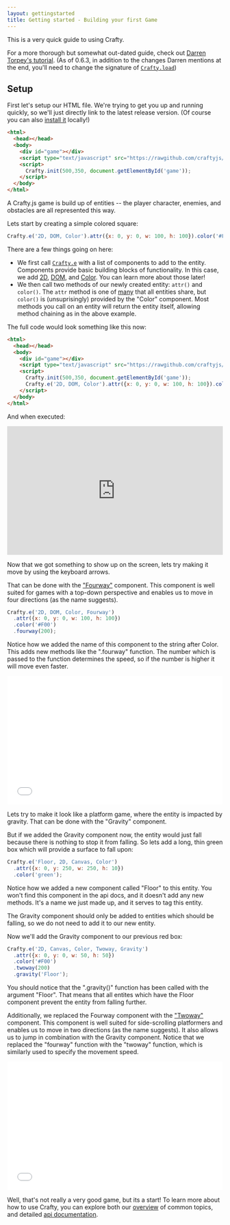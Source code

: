 ```yaml
---
layout: gettingstarted
title: Getting started - Building your first Game
---
```

This is a very quick guide to using Crafty.

For a more thorough but somewhat out-dated guide, check out [Darren Torpey's tutorial](http://buildnewgames.com/introduction-to-crafty/).  (As of 0.6.3, in addition to the changes Darren mentions at the end, you'll need to change the signature of [`Crafty.load`](/api/Crafty-loader.html))

## Setup

First let's setup our HTML file.  We're trying to get you up and running quickly, so we'll just directly link to the latest release version.  (Of course you can also [install it](craftyjs.com/#install) locally!)

``` html
<html>
  <head></head>
  <body>
    <div id="game"></div>
    <script type="text/javascript" src="https://rawgithub.com/craftyjs/Crafty/release/dist/crafty-min.js"></script>
    <script>
      Crafty.init(500,350, document.getElementById('game'));
    </script>
  </body>
</html>
```


A Crafty.js game is build up of entities -- the player character, enemies, and obstacles are all represented this way.

Lets start by creating a simple colored square:
``` javascript
Crafty.e('2D, DOM, Color').attr({x: 0, y: 0, w: 100, h: 100}).color('#F00');
```

There are a few things going on here:

- We first call [`Crafty.e`](/api/Crafty-e.html) with a list of components to add to the entity.  Components provide basic building blocks of functionality. In this case, we add [2D](/api/2D.html), [DOM](/api/DOM.html), and [Color](/api/Color.html).  You can learn more about those later!
- We then call two methods of our newly created entity: `attr()` and `color()`.  The `attr` method is one of [many](/api/Crafty%20Core.html) that all entities share, but `color()` is (unsuprisingly) provided by the "Color" component.  Most methods you call on an entity will return the entity itself, allowing method chaining as in the above example.


The full code would look something like this now:

```html
<html>
  <head></head>
  <body>
    <div id="game"></div>
    <script type="text/javascript" src="https://rawgithub.com/craftyjs/Crafty/release/dist/crafty-min.js"></script>
    <script>
      Crafty.init(500,350, document.getElementById('game'));
      Crafty.e('2D, DOM, Color').attr({x: 0, y: 0, w: 100, h: 100}).color('#F00');
    </script>
  </body>
</html>
```

And when executed:

<iframe width="100%" height="300" src="http://jsfiddle.net/kevinsimper/pShLx/embedded/result,js,html/" allowfullscreen="allowfullscreen" frameborder="0"></iframe>

Now that we got something to show up on the screen, lets try making it move by using the keyboard arrows.

That can be done with the ["Fourway"](/api/Fourway.html) component. This component is well suited for games with a top-down perspective and enables us to move in four directions (as the name suggests).

``` javascript
Crafty.e('2D, DOM, Color, Fourway')
  .attr({x: 0, y: 0, w: 100, h: 100})
  .color('#F00')
  .fourway(200);
```

Notice how we added the name of this component to the string after Color. This adds new methods like the ".fourway" function. The number which is passed to the function determines the speed, so if the number is higher it will move even faster.

<iframe width="100%" height="300" src="//jsfiddle.net/mucaho/w5m40ofL/embedded/result,js,html/" allowfullscreen="allowfullscreen" frameborder="0"></iframe>

Lets try to make it look like a platform game, where the entity is impacted by gravity. That can be done with the "Gravity" component. 

But if we added the Gravity component now, the entity would just fall because there is nothing to stop it from falling.  So lets add a long, thin green box which will provide a surface to fall upon:

``` javascript
Crafty.e('Floor, 2D, Canvas, Color')
  .attr({x: 0, y: 250, w: 250, h: 10})
  .color('green');
```

Notice how we added a new component called "Floor" to this entity.  You won't find this component in the api docs, and it doesn't add any new methods.  It's a name we just made up, and it serves to tag this entity.

The Gravity component should only be added to entities which should be falling, so we do not need to add it to our new entity.

Now we'll add the Gravity component to our previous red box:

``` js
Crafty.e('2D, Canvas, Color, Twoway, Gravity')
  .attr({x: 0, y: 0, w: 50, h: 50})
  .color('#F00')
  .twoway(200)
  .gravity('Floor');
```

You should notice that the ".gravity()" function has been called with the argument "Floor". That means that all entites which have the Floor component prevent the entity from falling further.

Additionally, we replaced the Fourway component with the ["Twoway"](/api/Twoway.html) component. This component is well suited for side-scrolling platformers and enables us to move in two directions (as the name suggests). It also allows us to jump in combination with the Gravity component. Notice that we replaced the "fourway" function with the "twoway" function, which is similarly used to specify the movement speed.

<iframe width="100%" height="300" src="//jsfiddle.net/mucaho/v8okhwob/embedded/result,js" allowfullscreen="allowfullscreen" frameborder="0"></iframe>

Well, that's not really a very good game, but its a start!  To learn more about how to use Crafty, you can explore both our [overview](/documentation) of common topics, and detailed [api documentation](/api/). 
